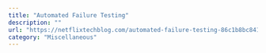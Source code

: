```yaml
---
title: "Automated Failure Testing"
description: ""
url: "https://netflixtechblog.com/automated-failure-testing-86c1b8bc841f"
category: "Miscellaneous"
---
```

